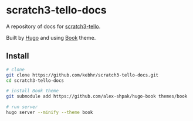 # scratch3-tello-docs

A repository of docs for [scratch3-tello](https://github.com/kebhr/scratch3-tello).

Built by [Hugo](https://gohugo.io/) and using [Book](https://themes.gohugo.io/hugo-book/) theme.

## Install
```sh
# clone
git clone https://github.com/kebhr/scratch3-tello-docs.git
cd scratch3-tello-docs

# install Book theme
git submodule add https://github.com/alex-shpak/hugo-book themes/book

# run server
hugo server --minify --theme book
```
